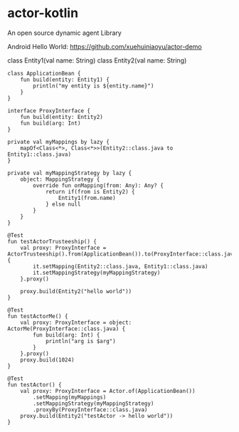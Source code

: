 # actor-kotlin
An open source dynamic agent Library


Android Hello World: https://github.com/xuehuiniaoyu/actor-demo


class Entity1(val name: String)
    class Entity2(val name: String)

    class ApplicationBean {
        fun build(entity: Entity1) {
            println("my entity is ${entity.name}")
        }
    }

    interface ProxyInterface {
        fun build(entity: Entity2)
        fun build(arg: Int)
    }

    private val myMappings by lazy {
        mapOf<Class<*>, Class<*>>(Entity2::class.java to Entity1::class.java)
    }

    private val myMappingStrategy by lazy {
        object: MappingStrategy {
            override fun onMapping(from: Any): Any? {
                return if(from is Entity2) {
                    Entity1(from.name)
                } else null
            }
        }
    }

    @Test
    fun testActorTrusteeship() {
        val proxy: ProxyInterface = ActorTrusteeship().from(ApplicationBean()).to(ProxyInterface::class.java).apply {
            it.setMapping(Entity2::class.java, Entity1::class.java)
            it.setMappingStrategy(myMappingStrategy)
        }.proxy()

        proxy.build(Entity2("hello world"))
    }

    @Test
    fun testActorMe() {
        val proxy: ProxyInterface = object: ActorMe(ProxyInterface::class.java) {
            fun build(arg: Int) {
                println("arg is $arg")
            }
        }.proxy()
        proxy.build(1024)
    }

    @Test
    fun testActor() {
        val proxy: ProxyInterface = Actor.of(ApplicationBean())
            .setMapping(myMappings)
            .setMappingStrategy(myMappingStrategy)
            .proxyBy(ProxyInterface::class.java)
        proxy.build(Entity2("testActor -> hello world"))
    }
